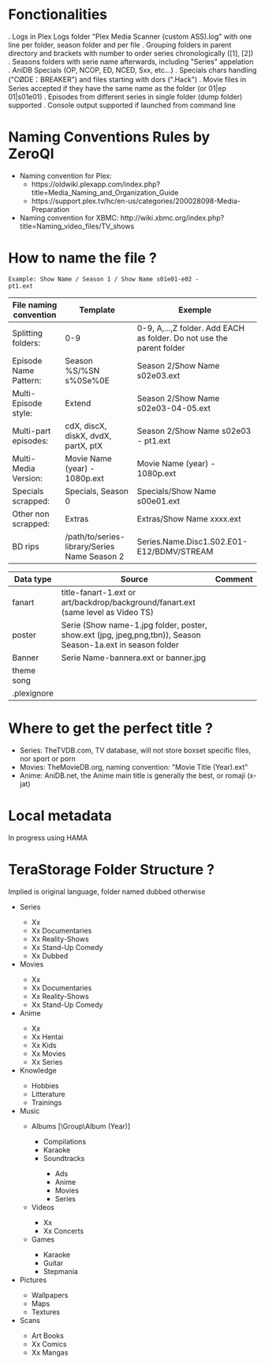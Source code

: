 Fonctionalities
===============
  . Logs in Plex Logs folder "Plex Media Scanner (custom ASS).log" with one line per folder, season folder and per file
  . Grouping folders in parent directory and brackets with number to order series chronologically ([1], [2])
  . Seasons folders with serie name afterwards, including "Series" appelation
  . AniDB Specials (OP, NCOP, ED, NCED, Sxx, etc...)
  . Specials chars handling ("CØDE：BREAKER") and files starting with dors (".Hack")
  . Movie files in Series accepted if they have the same name as the folder (or 01|ep 01|s01e01)
  . Episodes from different series in single folder (dump folder) supported
  . Console output supported if launched from command line
  
Naming Conventions Rules by ZeroQI
========================

<UL>
  <LI> Naming convention for Plex:
    <UL>
      <LI> https://oldwiki.plexapp.com/index.php?title=Media_Naming_and_Organization_Guide</LI>
      <LI> https://support.plex.tv/hc/en-us/categories/200028098-Media-Preparation</LI>
    </UL>
  <LI> Naming convention for XBMC:  http://wiki.xbmc.org/index.php?title=Naming_video_files/TV_shows</LI>
</UL>

How to name the file ?
======================

   <CODE>Example: Show Name / Season 1 / Show Name s01e01-e02 - pt1.ext</CODE>
   <BR>
<TABLE>
<THEAD>
<TR> <TH> File naming convention </TH> <TH> Template            </TH> <TH>Exemple </TH> </TR>
</THEAD>
<TBODY>
<TR> <TD> Splitting folders:     </TD> <TD> 0-9                 </TD> <TD> 0-9, A,...,Z folder. Add EACH as folder. Do not use the parent folder </TD> </TR>
<TR> <TD> Episode Name Pattern:  </TD> <TD> Season %S/%SN s%0Se%0E </TD> <TD> Season 2/Show Name s02e03.ext </TD> </TR>
<TR> <TD> Multi-Episode style:   </TD> <TD> Extend              </TD> <TD> Season 2/Show Name s02e03-04-05.ext </TD> </TR>
<TR> <TD> Multi-part episodes:   </TD> <TD> cdX, discX, diskX, dvdX, partX, ptX </TD> <TD> Season 2/Show Name s02e03 - pt1.ext </TD> </TR>
<TR> <TD> Multi-Media Version:   </TD> <TD> Movie Name (year) - 1080p.ext </TD> <TD> Movie Name (year) - 1080p.ext </TD> </TR>
<TR> <TD> Specials scrapped:     </TD> <TD> Specials, Season 0  </TD> <TD> Specials/Show Name s00e01.ext </TD> </TR>
<TR> <TD> Other non scrapped:    </TD> <TD> Extras              </TD> <TD> Extras/Show Name xxxx.ext </TD> </TR>
<TR> <TD> BD rips                </TD> <TD> /path/to/series-library/Series Name Season 2 </TD> <TD> Series.Name.Disc1.S02.E01-E12/BDMV/STREAM </TD> </TR>
</TBODY>
</TABLE>

<TABLE>
<THEAD>
<TR> <TH> Data type </TH> <TH> Source                </TH> <TH>           Comment </TH> </TR>
</THEAD>
<TBODY>
<TR> <TD> fanart    </TD> <TD> title-fanart-1.ext or art/backdrop/background/fanart.ext (same level as Video TS)  </TD>
<TR> <TD> poster    </TD> <TD> Serie  (Show name-1.jpg folder, poster, show.ext (jpg, jpeg,png,tbn)),  Season          Season-1a.ext in season folder       </TD>           
<TR> <TD> Banner    </TD> <TD> Serie Name-bannera.ext or banner.jpg </TD> </TR>
<TR> <TD> theme song  </TD>
<TR> <TD> .plexignore </TD>
</TBODY>
</TABLE>
   
Where to get the perfect title ?
================================

<UL>
  <LI> Series: TheTVDB.com, TV database, will not store boxset specific files, nor sport or porn </LI>
  <LI> Movies: TheMovieDB.org, naming convention: "Movie Title (Year).ext" </LI>
  <LI> Anime:  AniDB.net, the Anime main title is generally the best, or romaji (x-jat) </LI>
</UL>

Local metadata
==============
In progress using HAMA

TeraStorage Folder Structure ?
==============================
Implied is original language, folder named dubbed otherwise

<UL>
  <LI> Series </LI>
    <UL>
      <LI> Xx </LI>
      <LI> Xx Documentaries </LI>
      <LI> Xx Reality-Shows </LI>
      <LI> Xx Stand-Up Comedy </LI>
      <LI> Xx Dubbed </LI>
    </UL>

  <LI> Movies </LI>
    <UL>
      <LI> Xx </LI>
      <LI> Xx Documentaries </LI>
      <LI> Xx Reality-Shows </LI>
      <LI> Xx Stand-Up Comedy </LI>
    </UL>
    
  <LI> Anime </LI>
    <UL>
      <LI> Xx </LI>
      <LI> Xx Hentai </LI>
      <LI> Xx Kids </LI>
      <LI> Xx Movies </LI>
      <LI> Xx Series </LI>
    </UL>
    
  <LI> Knowledge </LI>
    <UL>
      <LI> Hobbies </LI>
      <LI> Litterature </LI>
      <LI> Trainings </LI>
    </UL>
    
  <LI> Music </LI>
    <UL>
      <LI> Albums [\Group\Album (Year)] </LI>
        <UL>
          <LI> Compilations </LI>
          <LI> Karaoke </LI>
          <LI> Soundtracks </LI>
            <UL>
              <LI> Ads </LI>
              <LI> Anime </LI>
              <LI> Movies </LI>
              <LI> Series </LI>
            </UL>
        </UL>
      <LI> Videos </LI>
        <UL>
          <LI> Xx </LI>
          <LI> Xx Concerts </LI>
        </UL>
      <LI> Games </LI>
        <UL>
          <LI> Karaoke </LI>
          <LI> Guitar </LI>
          <LI> Stepmania </LI>
        </UL>
    </UL>
    
  <LI> Pictures </LI>
    <UL>
      <LI> Wallpapers </LI>
      <LI> Maps </LI>
      <LI> Textures </LI>
    </UL>
    
  <LI> Scans </LI>
    <UL>
      <LI> Art Books </LI>
      <LI> Xx Comics </LI>
      <LI> Xx Mangas </LI>
    </UL>
</UL>
